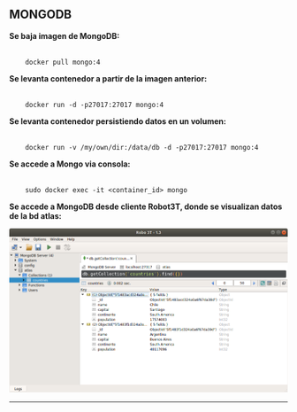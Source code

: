 MONGODB
---------------------------------------------------------------------------------------------------------

**Se baja imagen de MongoDB:**

```

    docker pull mongo:4

```

**Se levanta contenedor a partir de la imagen anterior:**

```

    docker run -d -p27017:27017 mongo:4

```

**Se levanta contenedor persistiendo datos en un volumen:**

```

    docker run -v /my/own/dir:/data/db -d -p27017:27017 mongo:4

```

**Se accede a Mongo via consola:**

```

    sudo docker exec -it <container_id> mongo    

```

**Se accede a MongoDB desde cliente Robot3T, donde se visualizan datos de la bd atlas:**

![Screenshot Robot3t](screenshots/robot3t-mongodb-client.png)



---------------------------------------------------------------------------------------------------------